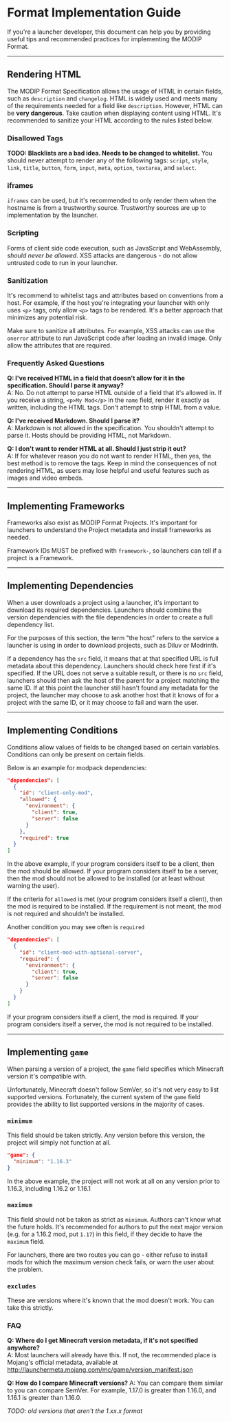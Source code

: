 # Format Implementation Guide

If you're a launcher developer, this document can help you by providing useful tips and recommended practices for implementing the MODIP Format.

---

## Rendering HTML

The MODIP Format Specification allows the usage of HTML in certain fields, such as `description` and `changelog`. HTML is widely used and meets many of the requirements needed for a field like `description`. However, HTML can be **very dangerous**. Take caution when displaying content using HTML. It's recommended to sanitize your HTML according to the rules listed below.

### Disallowed Tags

**TODO: Blacklists are a bad idea. Needs to be changed to whitelist.**
You should never attempt to render any of the following tags: `script`, `style`, `link`, `title`, `button`, `form`, `input`, `meta`, `option`, `textarea`, and `select`.

### iframes

`iframes` can be used, but it's recommended to only render them when the hostname is from a trustworthy source. Trustworthy sources are up to implementation by the launcher.

### Scripting

Forms of client side code execution, such as JavaScript and WebAssembly, _should never be allowed_. XSS attacks are dangerous - do not allow untrusted code to run in your launcher.

### Sanitization

It's recommend to whitelist tags and attributes based on conventions from a host. For example, if the host you're integrating your launcher with only uses `<p>` tags, only allow `<p>` tags to be rendered. It's a better approach that minimizes any potential risk.

Make sure to sanitize all attributes. For example, XSS attacks can use the `onerror` attribute to run JavaScript code after loading an invalid image. Only allow the attributes that are required.

### Frequently Asked Questions

**Q: I've received HTML in a field that doesn't allow for it in the specification. Should I parse it anyway?**  
A: No. Do not attempt to parse HTML outside of a field that it's allowed in. If you receive a string, `<p>My Mod</p>` in the `name` field, render it exactly as written, including the HTML tags. Don't attempt to strip HTML from a value.

**Q: I've received Markdown. Should I parse it?**  
A: Markdown is not allowed in the specification. You shouldn't attempt to parse it. Hosts should be providing HTML, not Markdown.

**Q: I don't want to render HTML at all. Should I just strip it out?**  
A: If for whatever reason you do not want to render HTML, then yes, the best method is to remove the tags. Keep in mind the consequences of not rendering HTML, as users may lose helpful and useful features such as images and video embeds.

---

## Implementing Frameworks

Frameworks also exist as MODIP Format Projects. It's important for launchers to understand the Project metadata and install frameworks as needed.

Framework IDs MUST be prefixed with `framework-`, so launchers can tell if a project is a Framework.

---

## Implementing Dependencies

When a user downloads a project using a launcher, it's important to download its required dependencies. Launchers should combine the version dependencies with the file dependencies in order to create a full dependency list.

For the purposes of this section, the term "the host" refers to the service a launcher is using in order to download projects, such as Diluv or Modrinth.

If a dependency has the `src` field, it means that at that specified URL is full metadata about this dependency. Launchers should check here first if it's specified. If the URL does not serve a suitable result, or there is no `src` field, launchers should then ask the host of the parent for a project matching the same ID. If at this point the launcher still hasn't found any metadata for the project, the launcher may choose to ask another host that it knows of for a project with the same ID, or it may choose to fail and warn the user.

---

## Implementing Conditions

Conditions allow values of fields to be changed based on certain variables. Conditions can only be present on certain fields.

Below is an example for modpack dependencies:

```json
"dependencies": [
  {
    "id": "client-only-mod",
    "allowed": {
      "environment": {
        "client": true,
        "server": false
      }
    },
    "required": true
  }
]
```

In the above example, if your program considers itself to be a client, then the mod should be allowed. If your program considers itself to be a server, then the mod should not be allowed to be installed (or at least without warning the user).

If the criteria for `allowed` is met (your program considers itself a client), then the mod is required to be installed. If the requirement is not meant, the mod is not required and shouldn't be installed.

Another condition you may see often is `required`
```json
"dependencies": [
  {
    "id": "client-mod-with-optional-server",
    "required": {
      "environment": {
        "client": true,
        "server": false
      }
    }
  }
]
```

If your program considers itself a client, the mod is required. If your program considers itself a server, the mod is not required to be installed.

---

## Implementing `game`
When parsing a version of a project, the `game` field specifies which Minecraft version it's compatible with.

Unfortunately, Minecraft doesn't follow SemVer, so it's not very easy to list supported versions. Fortunately, the current system of the `game` field provides the ability to list supported versions in the majority of cases.

### `minimum`
This field should be taken strictly. Any version before this version, the project will simply not function at all.

```json
"game": {
  "minimum": "1.16.3"
}
```
In the above example, the project will not work at all on any version prior to 1.16.3, including 1.16.2 or 1.16.1

### `maximum`
This field should not be taken as strict as `minimum`. Authors can't know what the future holds. It's recommended for authors to put the next major version (e.g. for a 1.16.2 mod, put `1.17`) in this field, if they decide to have the `maximum` field.

For launchers, there are two routes you can go - either refuse to install mods for which the maximum version check fails, or warn the user about the problem. 

### `excludes`
These are versions where it's known that the mod doesn't work. You can take this strictly.

### FAQ
**Q: Where do I get Minecraft version metadata, if it's not specified anywhere?**  
A: Most launchers will already have this. If not, the recommended place is Mojang's official metadata, available at http://launchermeta.mojang.com/mc/game/version_manifest.json

**Q: How do I compare Minecraft versions?**
A: You can compare them similar to you can compare SemVer. For example, 1.17.0 is greater than 1.16.0, and 1.16.1 is greater than 1.16.0.

*TODO: old versions that aren't the 1.xx.x format*
